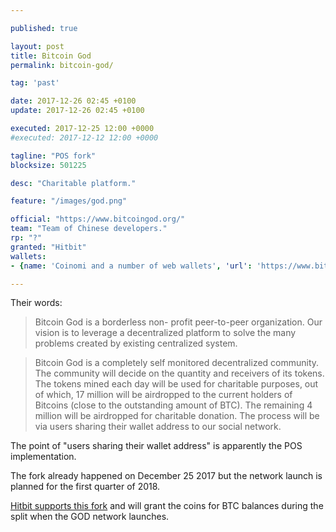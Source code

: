 ```yaml
---

published: true

layout: post
title: Bitcoin God
permalink: bitcoin-god/

tag: 'past'

date: 2017-12-26 02:45 +0100
update: 2017-12-26 02:45 +0100

executed: 2017-12-25 12:00 +0000
#executed: 2017-12-12 12:00 +0000

tagline: "POS fork"
blocksize: 501225

desc: "Charitable platform."

feature: "/images/god.png"

official: "https://www.bitcoingod.org/"
team: "Team of Chinese developers."
rp: "?"
granted: "Hitbit"
wallets:
- {name: 'Coinomi and a number of web wallets', 'url': 'https://www.bitcoingod.org/#wallet?utm_source=forkitinfo'}

---
```


Their words:

> Bitcoin God is a borderless non- profit peer-to-peer organization. Our vision is to leverage a decentralized platform to solve the many problems created by existing centralized system.

> Bitcoin God is a completely self monitored decentralized community. The community will decide on the quantity and receivers of its tokens. The tokens mined each day will be used for charitable purposes, out of which, 17 million will be airdropped to the current holders of Bitcoins (close to the outstanding amount of BTC). The remaining 4 million will be airdropped for charitable donation. The process will be via users sharing their wallet address to our social network.

The point of "users sharing their wallet address" is apparently the POS implementation.

The fork already happened on December 25 2017 but the network launch is planned for the first quarter of 2018.  

[Hitbit supports this fork](https://blog.hitbtc.com/statement-on-the-upcoming-btc-hard-forks-and-ignis-airdrop/?utm_source=forkitinfo) and will grant the coins for BTC balances during the split when the GOD network launches.
